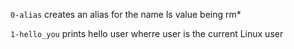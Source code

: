 `0-alias` creates an alias for the name ls value being rm*

`1-hello_you` prints hello user wherre user is the current Linux user

